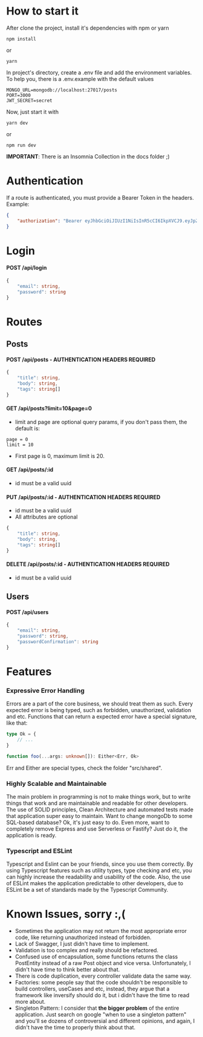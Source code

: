 # <strong>How to start it</strong>
After clone the project, install it's dependencies with npm or yarn

```
npm install
```
or
```
yarn
```
In project's directory, create a .env file and add the environment variables. To help you, there is a .env.example with the default values
```env
MONGO_URL=mongodb://localhost:27017/posts
PORT=3000
JWT_SECRET=secret
```
Now, just start it with
```
yarn dev
```
or
```
npm run dev
```
<strong>IMPORTANT</strong>: There is an Insomnia Collection in the docs folder ;)
# <strong>Authentication</strong>
If a route is authenticated, you must provide a Bearer Token in the headers. Example:
```json
{
	"authorization": "Bearer eyJhbGciOiJIUzI1NiIsInR5cCI6IkpXVCJ9.eyJpZCI6ImJhODYwNDRjLWQ4YTQtNDYzZC1iNzY4LTlhMzQ4OGIyYzk4NyIsImlhdCI6MTY2MDUxMTEwOX0.IUrg-peWEMKOz2CToVhoupYlVVcHYQFeZQC5bOeRkys",
}
```
# <strong>Login</strong>
#### <strong>POST /api/login</strong>
```ts
{
	"email": string,
	"password": string
}
```
# <strong>Routes</strong>
## <strong>Posts</strong>
#### <strong>POST /api/posts - AUTHENTICATION HEADERS REQUIRED</strong>
```ts
{
	"title": string,
	"body": string,
	"tags": string[]
}
```
#### <strong>GET	/api/posts?limit=10&page=0</strong>
* limit and page are optional query params, if you don't pass them, the default is:
```
page = 0
limit = 10
```
* First page is 0, maximum limit is 20.
#### <strong>GET	/api/posts/:id</strong>
* id must be a valid uuid
#### <strong>PUT	/api/posts/:id - AUTHENTICATION HEADERS REQUIRED</strong>
* id must be a valid uuid
* All attributes are optional
```ts
{
	"title": string,
	"body": string,
	"tags": string[]
}
```
#### <strong>DELETE /api/posts/:id - AUTHENTICATION HEADERS REQUIRED</strong>
* id must be a valid uuid
## <strong>Users</strong>
#### <strong>POST /api/users</strong>
```ts
{
	"email": string,
	"password": string,
	"passwordConfirmation": string
}
```

# <strong>Features</strong>
### <strong>Expressive Error Handling</strong>
Errors are a part of the core business, we should treat them as such. Every expected error is being typed, such as forbidden, unauthorized, validation and etc. Functions that can return a expected error have a special signature, like that:

```ts
type Ok = {
    // ...
}

function foo(...args: unknown[]): Either<Err, Ok>
```
Err and Either are special types, check the folder "src/shared".
### <strong>Highly Scalable and Maintainable</strong>
The main problem in programming is not to make things work, but to write things that work and are maintainable and readable for other developers. The use of SOLID principles, Clean Architecture and automated tests made that application super easy to maintain. Want to change mongoDb to some SQL-based database? Ok, it's just easy to do. Even more, want to completely remove Express and use Serverless or Fastify? Just do it, the application is ready.
### <strong>Typescript and ESLint</strong>
Typescript and Eslint can be your friends, since you use them correctly. By using Typescript features such as utility types, type checking and etc, you can highly increase the readability and usability of the code. Also, the use of ESLint makes the application predictable to other developers, due to ESLint be a set of standards made by the Typescript Community.
# <strong>Known Issues, sorry :,(</strong>
* Sometimes the application may not return the most appropriate error code, like returning unauthorized instead of forbidden.
* Lack of Swagger, I just didn't have time to implement.
* Validation is too complex and really should be refactored.
* Confused use of encapsulation, some functions returns the class PostEntity instead of a raw Post object and vice versa. Unfortunately, I didn't have time to think better about that.
* There is code duplication, every controller validate data the same way.
* Factories: some people say that the code shouldn't be responsible to build controllers, useCases and etc, instead, they argue that a framework like inversify should do it, but i didn't have the time to read more about.
* Singleton Pattern: I consider that <strong>the bigger problem</strong> of the entire application. Just search on google "when to use a singleton pattern" and you'll se dozens of controversial and different opinions, and again, I didn't have the time to properly think about that.
